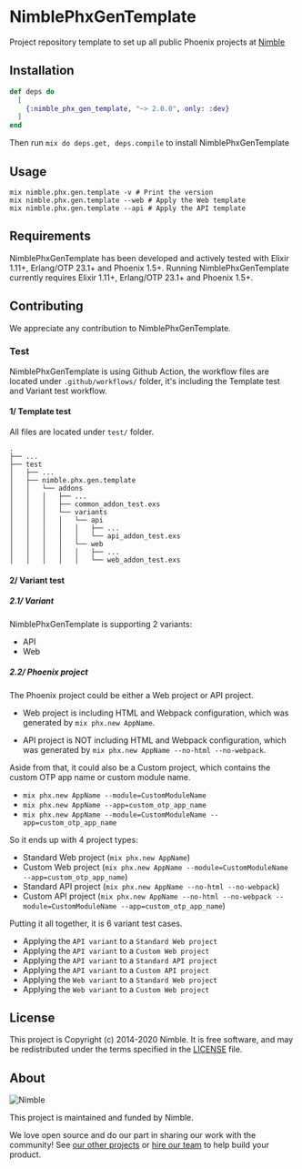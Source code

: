 # NimblePhxGenTemplate

Project repository template to set up all public Phoenix projects at [Nimble](https://nimblehq.co/)

## Installation

```elixir
def deps do
  [
    {:nimble_phx_gen_template, "~> 2.0.0", only: :dev}
  ]
end
```

Then run `mix do deps.get, deps.compile` to install NimblePhxGenTemplate

## Usage

```
mix nimble.phx.gen.template -v # Print the version
mix nimble.phx.gen.template --web # Apply the Web template
mix nimble.phx.gen.template --api # Apply the API template
```
## Requirements

NimblePhxGenTemplate has been developed and actively tested with Elixir 1.11+, Erlang/OTP 23.1+ and Phoenix 1.5+. Running NimblePhxGenTemplate currently requires Elixir 1.11+, Erlang/OTP 23.1+ and Phoenix 1.5+.

## Contributing

We appreciate any contribution to NimblePhxGenTemplate.

### Test

NimblePhxGenTemplate is using Github Action, the workflow files are located under `.github/workflows/` folder, it's including the Template test and Variant test workflow.

#### 1/ Template test

All files are located under `test/` folder.

```
.
├── ...
├── test
│   ├── ...
│   ├── nimble.phx.gen.template
│   │   └── addons
│   │   │   ├── ...
│   │   │   ├── common_addon_test.exs
│   │   │   └── variants
│   │   │   │   └── api
│   │   │   │   │   ├── ...
│   │   │   │   │   └── api_addon_test.exs
│   │   │   │   └── web
│   │   │   │   │   ├── ...
│   │   │   │   │   └── web_addon_test.exs
```

#### 2/ Variant test

##### 2.1/ Variant

NimblePhxGenTemplate is supporting 2 variants:  

- API
- Web

##### 2.2/ Phoenix project

The Phoenix project could be either a Web project or API project.

- Web project is including HTML and Webpack configuration, which was generated by `mix phx.new AppName`.

- API project is NOT including HTML and Webpack configuration, which was generated by `mix phx.new AppName --no-html --no-webpack`.

Aside from that, it could also be a Custom project, which contains the custom OTP app name or custom module name.

- `mix phx.new AppName --module=CustomModuleName`
- `mix phx.new AppName --app=custom_otp_app_name`
- `mix phx.new AppName --module=CustomModuleName --app=custom_otp_app_name`

So it ends up with 4 project types:

- Standard Web project (`mix phx.new AppName`)
- Custom Web project (`mix phx.new AppName --module=CustomModuleName --app=custom_otp_app_name`)
- Standard API project (`mix phx.new AppName --no-html --no-webpack`)
- Custom API project (`mix phx.new AppName --no-html --no-webpack --module=CustomModuleName --app=custom_otp_app_name`)

Putting it all together, it is 6 variant test cases.

- Applying the `API variant` to a `Standard Web project`
- Applying the `API variant` to a `Custom Web project`
- Applying the `API variant` to a `Standard API project`
- Applying the `API variant` to a `Custom API project`
- Applying the `Web variant` to a `Standard Web project`
- Applying the `Web variant` to a `Custom Web project`

## License

This project is Copyright (c) 2014-2020 Nimble. It is free software,
and may be redistributed under the terms specified in the [LICENSE] file.

[LICENSE]: /LICENSE

## About

![Nimble](https://assets.nimblehq.co/logo/dark/logo-dark-text-160.png)

This project is maintained and funded by Nimble.

We love open source and do our part in sharing our work with the community!
See [our other projects][community] or [hire our team][hire] to help build your product.

[community]: https://github.com/nimblehq
[hire]: https://nimblehq.co/
